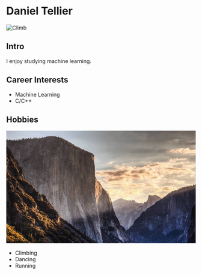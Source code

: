<head>
    <link rel='stylesheet' href='./css/style.scss' type='text/css' media='screen' charset='utf-8'>
</head>

# Daniel Tellier

<img src="./images/classy-climb.jpg" alt="Climb" width="400" height="600">

## Intro
I enjoy studying machine learning.

## Career Interests
- Machine Learning
- C/C++

## Hobbies

<img src="./images/dawn_wall.jpg" alt="Dawn Wall" width="600" height="300">

- Climbing
- Dancing
- Running